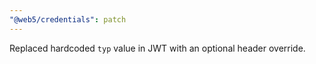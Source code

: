 ```yaml
---
"@web5/credentials": patch
---
```


Replaced hardcoded `typ` value in JWT with an optional header override.
